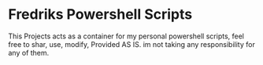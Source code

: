 # Fredriks Powershell Scripts
This Projects acts as a container for my personal powershell scripts, feel free to shar, use, modify, Provided AS IS. im not taking any responsibility for any of them.

